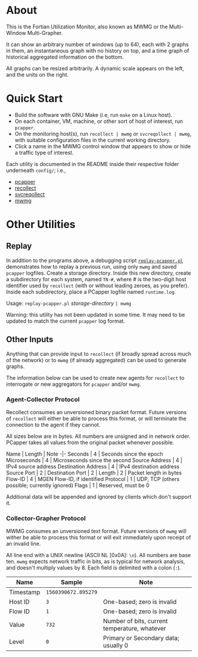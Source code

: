 # About

This is the Fortian Utilization Monitor, also known as MWMG or the
Multi-Window Multi-Grapher.

It can show an arbitrary number of windows (up to 64), each with 2 graphs in
them, an instantaneous graph with no history on top, and a time graph of
historical aggregated information on the bottom.

All graphs can be resized arbitrarily.  A dynamic scale appears on the left,
and the units on the right.

# Quick Start

- Build the software with GNU Make (i.e, run `make` on a Linux host).
- On each container, VM, machine, or other sort of host of interest, run `pcapper`.
- On the monitoring host(s), run `recollect | mwmg` or `svcreqollect | mwmg`, with suitable configuration files in the current working directory.
- Click a name in the MWMG control window that appears to show or hide a
  traffic type of interest.

Each utility is documented in the README inside their respective folder
underneath `config/`; i.e.,
- [pcapper](blob/master/config/pcapper/README.md)
- [recollect](blob/master/config/recollect/README.md)
- [svcreqollect](blob/master/config/svcreqollect/README.md)
- [mwmg](blob/master/config/mwmg/README.md)

# Other Utilities

## Replay

In addition to the programs above, a debugging script
[`replay-pcapper.pl`](blob/master/replay-pcapper.pl) demonstrates how to
replay a previous run, using only `mwmg` and saved `pcapper` logfiles.
Create a storage directory.  Inside this new directory, create a
subdirectory for each system, named `TN-#`, where *#* is the two-digit host
identifier used by `recollect` (with or without leading zeroes, as you
prefer).  Inside each subdirectory, place a PCapper logfile named
`runtime.log`.

Usage: `replay-pcapper.pl` *storage-directory* `| mwmg`

Warning: this utility has not been updated in some time.  It may need to be
updated to match the current `pcapper` log format.

## Other Inputs

Anything that can provide input to `recollect` (if broadly spread across
much of the network) or to `mwmg` (if already aggregated) can be used to
generate graphs.

The information below can be used to create new agents for `recollect` to
interrogate or new aggregators for `pcapper` and/or `mwmg`.

### Agent-Collector Protocol

Recollect consumes an unversioned binary packet format.  Future versions of
`recollect` will either be able to process this format, or will terminate
the connection to the agent if they cannot.

All sizes below are in bytes.  All numbers are unsigned and in network
order.  PCapper takes all values from the original packet whenever possible.

Name | Length | Note
-|-
Seconds | 4 | Seconds since the epoch
Microseconds | 4 | Microseconds since the second
Source Address | 4 | IPv4 source address
Destination Address | 4 | IPv4 destination address
Source Port | 2 | 
Destination Port | 2 |
Length | 2 | Packet length in bytes
Flow-ID | 4 | MGEN Flow-ID, if identified
Protocol | 1 | UDP, TCP (others possible; currently ignored)
Flags | 1 | Reserved, must be 0

Additional data will be appended and ignored by clients which don't support
it.

### Collector-Grapher Protocol

MWMG consumes an unversioned text format.  Future versions of `mwmg` will
wither be able to process this format or will exit immediately upon receipt
of an invalid line.

All line end with a UNIX newline (ASCII NL [0x0A]: `\n`).  All numbers are
base ten.  `mwmg` expects network traffic in bits, as is typical for network
analysis, and doesn't multiply values by 8.  Each field is delimited with a
colon (`:`).

Name | Sample | Note
-|-|-
Timestamp | `1560390672.895279` | 
Host ID | `3` | One-based; zero is invalid
Flow ID | `1` | One-based; zero is invalid
Value | `732` | Number of bits, current temperature, whatever
Level | `0` | Primary or Secondary data; usually 0
